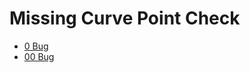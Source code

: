 # Missing Curve Point Check

- [0 Bug](https://arxiv.org/pdf/2104.12255.pdf)
- [00 Bug](https://github.com/cryptosubtlety/00/blob/main/00.pdf)